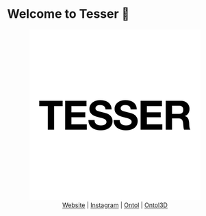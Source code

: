 # Welcome to Tesser 👋

<div align="center">
  <img src="../images/Tesser_Logo.png">
</div>

<div align="center">
<a href="https://www.tesser.co.kr/">Website</a> | <a href="https://www.instagram.com/tesserdata/">Instagram</a> | <a href="https://ontol.com/">Ontol</a> | <a href="https://3d.ontol.com/">Ontol3D</a>
</div>
